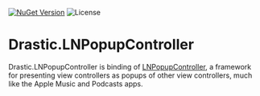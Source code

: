 [![NuGet Version](https://img.shields.io/nuget/v/Drastic.LNPopupController.svg)](https://www.nuget.org/packages/Drastic.LNPopupController/) ![License](https://img.shields.io/badge/License-MIT-blue.svg)

# Drastic.LNPopupController

Drastic.LNPopupController is binding of [LNPopupController](https://github.com/LeoNatan/LNPopupController), a framework for presenting view controllers as popups of other view controllers, much like the Apple Music and Podcasts apps.